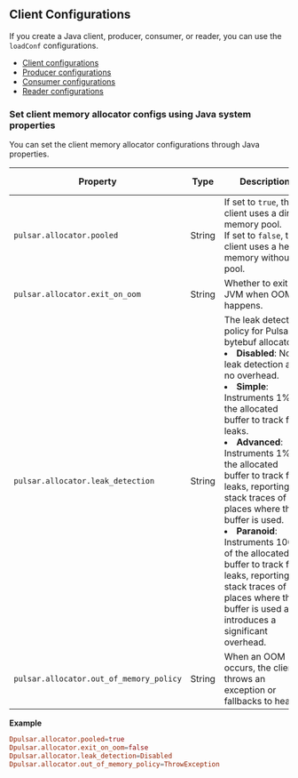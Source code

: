 ## Client Configurations

If you create a Java client, producer, consumer, or reader, you can use the `loadConf` configurations.

- [Client configurations](/next/client/client-configuration-client)
- [Producer configurations](/next/client/client-configuration-producer)
- [Consumer configurations](/next/client/client-configuration-consumer)
- [Reader configurations](/next/client/client-configuration-reader)

### Set client memory allocator configs using Java system properties

You can set the client memory allocator configurations through Java properties.<br />

| Property | Type | <div style="width: 110pt"> Description </div> | Default | Available values |
|---|---|---|---|---|
|`pulsar.allocator.pooled` | String | If set to `true`, the client uses a direct memory pool. <br /> If set to `false`, the client uses a heap memory without pool. | true | <li> true </li> <li> false </li> |
|`pulsar.allocator.exit_on_oom` | String | Whether to exit the JVM when OOM happens. | false |  <li> true </li> <li> false </li>|
|`pulsar.allocator.leak_detection` | String | The leak detection policy for Pulsar bytebuf allocator. <li> **Disabled**: No leak detection and no overhead. </li> <li> **Simple**: Instruments 1% of the allocated buffer to track for leaks. </li> <li> **Advanced**: Instruments 1% of the allocated buffer to track for leaks, reporting stack traces of places where the buffer is used. </li> <li> **Paranoid**: Instruments 100% of the allocated buffer to track for leaks, reporting stack traces of places where the buffer is used and introduces a significant overhead. </li> | Disabled | <li> Disabled </li> <li> Simple </li> <li> Advanced </li> <li> Paranoid </li>|
|`pulsar.allocator.out_of_memory_policy` | String | When an OOM occurs, the client throws an exception or fallbacks to heap. | FallbackToHeap | <li> ThrowException </li> <li> FallbackToHeap </li>|

**Example**

```conf
Dpulsar.allocator.pooled=true
Dpulsar.allocator.exit_on_oom=false
Dpulsar.allocator.leak_detection=Disabled
Dpulsar.allocator.out_of_memory_policy=ThrowException
```
